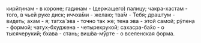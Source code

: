 кирӣт̣инам - в короне; гадинам - (держащего) палицу; чакра-хастам - того, в чьей руке диск; иччха̄ми - желаю; тва̄м - Тебя; драшт̣ум - видеть; ахам - я; татха̄ эва - точно так же; тена эва - этой самой; рӯпен̣а - формой; чатух̣-бхуджена - четырехрукой; сахасра-ба̄хо - о тысячерукий; бхава - стань; виш́ва-мӯрте - о вселенская форма.